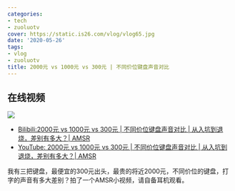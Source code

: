 ```yaml
---
categories:
- tech
- zuoluotv
cover: https://static.is26.com/vlog/vlog65.jpg
date: '2020-05-26'
tags:
- vlog
- zuoluotv
title: 2000元 vs 1000元 vs 300元 | 不同价位键盘声音对比
---
```


## 在线视频

![](https://static.is26.com/vlog/vlog65.jpg)

- [Bilibili:2000元 vs 1000元 vs 300元 | 不同价位键盘声音对比 | 从入坑到退烧，差别有多大？| AMSR](https://www.bilibili.com/video/BV1ke411W7u3)
- [YouTube: 2000元 vs 1000元 vs 300元 | 不同价位键盘声音对比 | 从入坑到退烧，差别有多大？| AMSR](https://www.youtube.com/watch?v=GnC7dURiFDw)

我有三把键盘，最便宜的300元出头，最贵的将近2000元，不同价位的键盘，打字的声音有多大差别？拍了一个AMSR小视频，请自备耳机观看。

